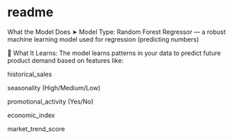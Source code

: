 # readme
 What the Model Does
➤ Model Type:
Random Forest Regressor — a robust machine learning model used for regression (predicting numbers)

🧠 What It Learns:
The model learns patterns in your data to predict future product demand based on features like:

historical_sales

seasonality (High/Medium/Low)

promotional_activity (Yes/No)

economic_index

market_trend_score
